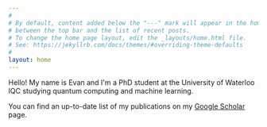 ```yaml
---
#
# By default, content added below the "---" mark will appear in the home page
# between the top bar and the list of recent posts.
# To change the home page layout, edit the _layouts/home.html file.
# See: https://jekyllrb.com/docs/themes/#overriding-theme-defaults
#
layout: home
---
```


Hello! My name is Evan and I'm a PhD student at the University of Waterloo IQC studying quantum computing and machine learning.

You can find an up-to-date list of my publications on my <a href="https://scholar.google.com/citations?user=JLvD4RkAAAAJ&hl=en&oi=ao">Google Scholar</a> page.
